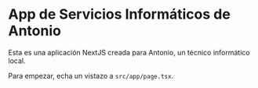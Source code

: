 # App de Servicios Informáticos de Antonio

Esta es una aplicación NextJS creada para Antonio, un técnico informático local.

Para empezar, echa un vistazo a `src/app/page.tsx`.
